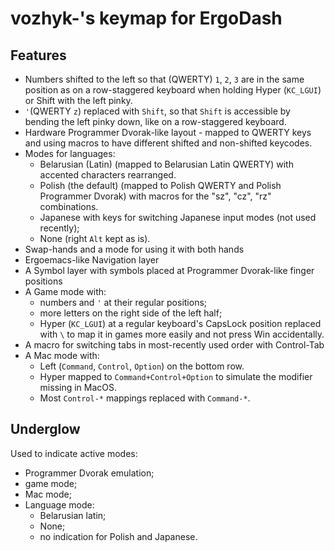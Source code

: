 # vozhyk-'s keymap for ErgoDash

## Features

- Numbers shifted to the left so that (QWERTY) `1`, `2`, `3` are in the same position as on a row-staggered keyboard
  when holding Hyper (`KC_LGUI`) or Shift with the left pinky.
- `'`(QWERTY `z`) replaced with `Shift`, so that `Shift` is accessible by bending the left pinky down, like on a row-staggered keyboard.
- Hardware Programmer Dvorak-like layout - mapped to QWERTY keys and using macros to have different shifted and non-shifted keycodes.
- Modes for languages:
  - Belarusian (Latin) (mapped to Belarusian Latin QWERTY) with accented characters rearranged.
  - Polish (the default) (mapped to Polish QWERTY and Polish Programmer Dvorak) with macros for the "sz", "cz", "rz" combinations.
  - Japanese with keys for switching Japanese input modes (not used recently);
  - None (right `Alt` kept as is).
- Swap-hands and a mode for using it with both hands
- Ergoemacs-like Navigation layer
- A Symbol layer with symbols placed at Programmer Dvorak-like finger positions
- A Game mode with:
  - numbers and `'` at their regular positions;
  - more letters on the right side of the left half;
  - Hyper (`KC_LGUI`) at a regular keyboard's CapsLock position replaced with `\` to map it in games more easily
    and not press Win accidentally.
- A macro for switching tabs in most-recently used order with Control-Tab
- A Mac mode with:
  - Left (`Command`, `Control`, `Option`) on the bottom row.
  - Hyper mapped to `Command+Control+Option` to simulate the modifier missing in MacOS.
  - Most `Control-*` mappings replaced with `Command-*`.

## Underglow

Used to indicate active modes:
- Programmer Dvorak emulation;
- game mode;
- Mac mode;
- Language mode:
  - Belarusian latin;
  - None;
  - no indication for Polish and Japanese.
